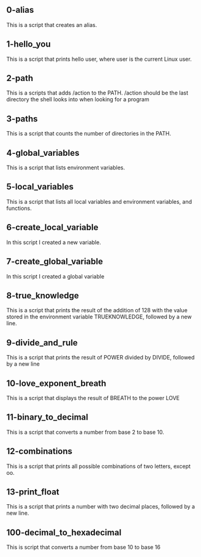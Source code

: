 ## 0-alias 
This is  a script that creates an alias.

## 1-hello_you
This is a script that prints hello user, where user is the current Linux user.

## 2-path
This is a scripts that adds /action to the PATH. /action should be the last directory the shell looks into when looking for a program

## 3-paths
This is a script that counts the number of directories in the PATH.

## 4-global_variables
This is a script that lists environment variables.

## 5-local_variables
This is a script that lists all local variables and environment variables, and functions.

## 6-create_local_variable
In this script I created a new variable.

## 7-create_global_variable
In this script I created a global variable

## 8-true_knowledge
This is a script that prints the result of the addition of 128 with the value stored in the environment variable TRUEKNOWLEDGE, followed by a new line.

## 9-divide_and_rule
This is a script that prints the result of POWER divided by DIVIDE, followed by a new line

## 10-love_exponent_breath
This is a script that displays the result of BREATH to the power LOVE

## 11-binary_to_decimal
This is a script that converts a number from base 2 to base 10.

## 12-combinations
This is a script that prints all possible combinations of two letters, except oo.

## 13-print_float
This is a script that prints a number with two decimal places, followed by a new line.

## 100-decimal_to_hexadecimal
This is script that converts a number from base 10 to base 16
